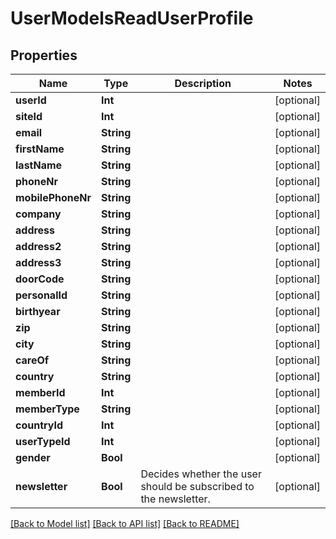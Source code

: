 # UserModelsReadUserProfile

## Properties
Name | Type | Description | Notes
------------ | ------------- | ------------- | -------------
**userId** | **Int** |  | [optional] 
**siteId** | **Int** |  | [optional] 
**email** | **String** |  | [optional] 
**firstName** | **String** |  | [optional] 
**lastName** | **String** |  | [optional] 
**phoneNr** | **String** |  | [optional] 
**mobilePhoneNr** | **String** |  | [optional] 
**company** | **String** |  | [optional] 
**address** | **String** |  | [optional] 
**address2** | **String** |  | [optional] 
**address3** | **String** |  | [optional] 
**doorCode** | **String** |  | [optional] 
**personalId** | **String** |  | [optional] 
**birthyear** | **String** |  | [optional] 
**zip** | **String** |  | [optional] 
**city** | **String** |  | [optional] 
**careOf** | **String** |  | [optional] 
**country** | **String** |  | [optional] 
**memberId** | **Int** |  | [optional] 
**memberType** | **String** |  | [optional] 
**countryId** | **Int** |  | [optional] 
**userTypeId** | **Int** |  | [optional] 
**gender** | **Bool** |  | [optional] 
**newsletter** | **Bool** | Decides whether the user should be subscribed to the newsletter. | [optional] 

[[Back to Model list]](../README.md#documentation-for-models) [[Back to API list]](../README.md#documentation-for-api-endpoints) [[Back to README]](../README.md)


